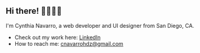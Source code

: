 <h2> Hi there! 👩🏽‍💻✨ </h2>
  
I'm Cynthia Navarro, a web developer and UI designer from San Diego, CA.


-  Check out my work here: <a href="http://www.cynavago.com">LinkedIn </a>
-   How to reach me: cnavarrohdz@gmail.com


<!--
**cynavago/cynavago** is a ✨ _special_ ✨ repository because its `README.md` (this file) appears on your GitHub profile.

Here are some ideas to get you started:

- 🔭 I’m currently working on ...
- 🌱 I’m currently learning ...
- 🤔 I’m looking for help with ...
- 💬 Ask me about ...
- 📫 How to reach me: ...
- 😄 Pronouns: ...
- ⚡ Fun fact: ...
-->

